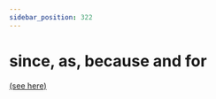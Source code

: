 ```yaml
---
sidebar_position: 322
---
```


# since, as, because and for

[(see here)](./as-because-since-and-for)
